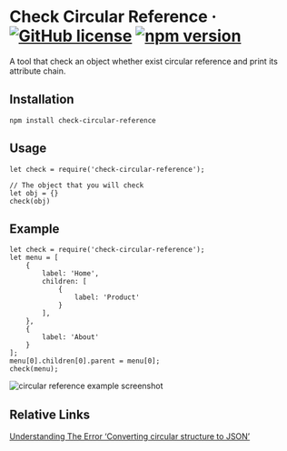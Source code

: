 # Check Circular Reference &middot; [![GitHub license](https://img.shields.io/badge/license-MIT-blue.svg)](https://github.com/ShawnYou1/check-circular-reference/blob/master/LICENSE) [![npm version](https://img.shields.io/npm/v/react.svg?style=flat)](https://www.npmjs.com/package/check-circular-reference)
A tool that check an object whether exist circular reference and print its attribute chain.


## Installation
```
npm install check-circular-reference
```

## Usage
```
let check = require('check-circular-reference');

// The object that you will check
let obj = {} 
check(obj)
```

## Example
```
let check = require('check-circular-reference');
let menu = [
    {
        label: 'Home',
        children: [
            {
                label: 'Product'
            }
        ],
    },
    {
        label: 'About'
    }
];
menu[0].children[0].parent = menu[0];
check(menu);
```
![circular reference example screenshot](https://youshaohua.com/assets/img/others/github-check-circular-reference-example.png)

## Relative Links
[Understanding The Error ‘Converting circular structure to JSON’](https://youshaohua.com/post/understanding-the-error-converting-circular-structure-to-json)

